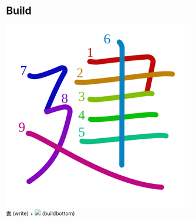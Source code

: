 # Build
![5efa](../kanji-colorize/5efa.svg)
[書](書.md) (write) + ![](http://www.kanjidamage.com/assets/radsmall/build-c6a3233dd21991442cf26febb163e51c7156c6c0c03d6d613daf8d96f442768e.jpg) (buildbottom)
